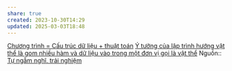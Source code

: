 ```yaml
---
share: true
created: 2023-10-30T14:29
updated: 2025-03-03T18:48
---
```

[Chương trình = Cấu trúc dữ liệu + thuật toán](../../H%E1%BB%87%20%C4%91i%E1%BB%81u%20h%C3%A0nh,%20path%20v%C3%A0%20terminal/Ch%C6%B0%C6%A1ng%20tr%C3%ACnh,%20ti%E1%BA%BFn%20tr%C3%ACnh/Ch%C6%B0%C6%A1ng%20tr%C3%ACnh%20=%20C%E1%BA%A5u%20tr%C3%BAc%20d%E1%BB%AF%20li%E1%BB%87u%20+%20thu%E1%BA%ADt%20to%C3%A1n.md)
[Ý tưởng của lập trình hướng vật thể là gom nhiều hàm và dữ liệu vào trong một đơn vị gọi là vật thể](./H%C3%A0m/%C3%9D%20t%C6%B0%E1%BB%9Fng%20c%E1%BB%A7a%20l%E1%BA%ADp%20tr%C3%ACnh%20h%C6%B0%E1%BB%9Bng%20v%E1%BA%ADt%20th%E1%BB%83%20l%C3%A0%20gom%20nhi%E1%BB%81u%20h%C3%A0m%20v%C3%A0%20d%E1%BB%AF%20li%E1%BB%87u%20v%C3%A0o%20trong%20m%E1%BB%99t%20%C4%91%C6%A1n%20v%E1%BB%8B%20g%E1%BB%8Di%20l%C3%A0%20v%E1%BA%ADt%20th%E1%BB%83.md)
Nguồn:: [Tự ngẫm nghĩ, trải nghiệm](../../%CE%9E%20Ngu%E1%BB%93n%20v%C3%A0%20t%C3%A0i%20nguy%C3%AAn%20h%E1%BB%97%20tr%E1%BB%A3/%CE%9E%20Ngu%E1%BB%93n/T%E1%BB%B1%20ng%E1%BA%ABm%20ngh%C4%A9,%20tr%E1%BA%A3i%20nghi%E1%BB%87m.md)